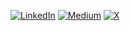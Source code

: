 [![LinkedIn](https://img.shields.io/badge/LinkedIn-%230077B5.svg?logo=linkedin&logoColor=white)](https://linkedin.com/in/piyush-choudhari) [![Medium](https://img.shields.io/badge/Medium-12100E?logo=medium&logoColor=white)](https://medium.com/@choudhari.piyush) [![X](https://img.shields.io/badge/X-black.svg?logo=X&logoColor=white)](https://x.com/PiyushChou56092)



